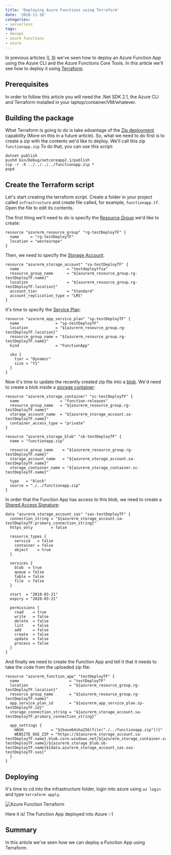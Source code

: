 ```yaml
---
title: 'Deploying Azure Functions using Terraform'
date: '2018-11-16'
categories:
- serverless
tags:
- devops
- azure functions
- azure
---
```


In previous articles ([I](https://vgaltes.com/post/deploying-azure-functions-an-introduction/), [II](https://vgaltes.com/post/deploying-azure-functions-using-cirecleci/)) we've seen how to deploy an Azure Function App using the Azure CLI and the Azure Functions Core Tools. In this article we'll see how to deploy it using [Terraform](https://www.terraform.io/).

## Prerequisites
In order to follow this article you will need the .Net SDK 2.1, the Azure CLI and Terraform installed in your laptop/container/VM/whatever.

## Building the package
What Terraform is going to do is take advantage of the [Zip deployment](https://docs.microsoft.com/en-us/azure/azure-functions/deployment-zip-push) capability (More on this in a future article). So, what we need to do first is to create a zip with the contents we'd like to deploy. We'll call this zip `functionapp.zip` To do that, you can use this script:

```
dotnet publish
pushd bin/Debug/netcoreapp2.1/publish
zip -r -X ../../../../functionapp.zip *
popd
```

## Create the Terraform script
Let's start creating the terraform script. Create a folder in your project called `infrastructure` and create file called, for example, `functionapp.tf`. Open the file to edit its contents.

The first thing we'll need to do is specify the [Resource Group](https://www.terraform.io/docs/providers/azurerm/d/resource_group.html) we'd like to create:
```
resource "azurerm_resource_group" "rg-testDeployTF" {
  name     = "rg-testDeployTF"
  location = "westeurope"
}
```

Then, we need to specify the [Storage Account](https://www.terraform.io/docs/providers/azurerm/r/storage_account.html):
```
resource "azurerm_storage_account" "sa-testDeployTF" {
  name                     = "testdeploytfsa"
  resource_group_name      = "${azurerm_resource_group.rg-testDeployTF.name}"
  location                 = "${azurerm_resource_group.rg-testDeployTF.location}"
  account_tier             = "Standard"
  account_replication_type = "LRS"
}
```

It's time to specify the [Service Plan](https://www.terraform.io/docs/providers/azurerm/d/app_service_plan.html):
```
resource "azurerm_app_service_plan" "sp-testDeployTF" {
  name                = "sp-testDeployTF"
  location            = "${azurerm_resource_group.rg-testDeployTF.location}"
  resource_group_name = "${azurerm_resource_group.rg-testDeployTF.name}"
  kind                = "FunctionApp"

  sku {
    tier = "Dynamic"
    size = "Y1"
  }
}
```

Now it's time to update the recently created zip file into a [blob](https://www.terraform.io/docs/providers/azurerm/r/storage_blob.html). We'd need to create a blob inside a [storage container](https://www.terraform.io/docs/providers/azurerm/r/storage_container.html):
```
resource "azurerm_storage_container" "sc-testDeployTF" {
  name                  = "function-releases"
  resource_group_name   = "${azurerm_resource_group.rg-testDeployTF.name}"
  storage_account_name  = "${azurerm_storage_account.sa-testDeployTF.name}"
  container_access_type = "private"
}

resource "azurerm_storage_blob" "sb-testDeployTF" {
  name = "functionapp.zip"

  resource_group_name    = "${azurerm_resource_group.rg-testDeployTF.name}"
  storage_account_name   = "${azurerm_storage_account.sa-testDeployTF.name}"
  storage_container_name = "${azurerm_storage_container.sc-testDeployTF.name}"

  type   = "block"
  source = "./../functionapp.zip"
}
```

In order that the Function App has access to this blob, we need to create a [Shared Access Signature](https://www.terraform.io/docs/providers/azurerm/d/storage_account_sas.html):
```
data "azurerm_storage_account_sas" "sas-testDeployTF" {
  connection_string = "${azurerm_storage_account.sa-testDeployTF.primary_connection_string}"
  https_only        = false

  resource_types {
    service   = false
    container = false
    object    = true
  }

  services {
    blob  = true
    queue = false
    table = false
    file  = false
  }

  start  = "2018-03-21"
  expiry = "2028-03-21"

  permissions {
    read    = true
    write   = false
    delete  = false
    list    = false
    add     = false
    create  = false
    update  = false
    process = false
  }
}
```

And finally we need to create the Function App and tell it that it needs to take the code from the uploaded zip file:
```
resource "azurerm_function_app" "testDeployTF" {
  name                      = "testDeployTF"
  location                  = "${azurerm_resource_group.rg-testDeployTF.location}"
  resource_group_name       = "${azurerm_resource_group.rg-testDeployTF.name}"
  app_service_plan_id       = "${azurerm_app_service_plan.sp-testDeployTF.id}"
  storage_connection_string = "${azurerm_storage_account.sa-testDeployTF.primary_connection_string}"

  app_settings {
    HASH            = "${base64sha256(file("./../functionapp.zip"))}"
    WEBSITE_USE_ZIP = "https://${azurerm_storage_account.sa-testDeployTF.name}.blob.core.windows.net/${azurerm_storage_container.sc-testDeployTF.name}/${azurerm_storage_blob.sb-testDeployTF.name}${data.azurerm_storage_account_sas.sas-testDeployTF.sas}"
  }
}
```

## Deploying

It's time to cd into the infrastructure folder, login into azure using `az login` and type `terraform apply`.

![Azure Function Terraform](/images/AzureFunctionTerraform.png)

Here it is! The Function App deployed into Azure :-)

## Summary
In this article we've seen how we can deploy a Function App using Terraform.
